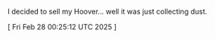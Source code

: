  
I decided to sell my Hoover… well it was just collecting dust.
 
[ 
Fri Feb 28 00:25:12 UTC 2025
 ]
